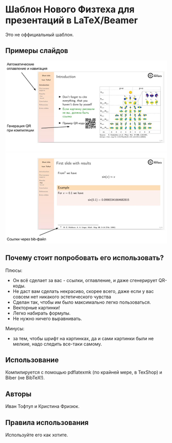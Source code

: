 # Шаблон Нового Физтеха для презентаций в LaTeX/Beamer

Это не оффициальный шаблон.

## Примеры слайдов

![Пример слайда](fig/slide_example_1.jpg)
![Пример слайда](fig/slide_example_2.jpg)


## Почему стоит попробовать его использовать?

Плюсы:
- Он всё сделает за вас - ссылки, оглавление, и даже сгенерирует QR-коды.
- Не даст вам сделать некрасиво, скорее всего, даже если у вас совсем нет никакого эстетического чувства
- Сделан так, чтобы им было максимально легко пользоваться.
- Векторные картинки!
- Легко набирать формулы.
- Не нужно ничего выравнивать.

Минусы: 
- за тем, чтобы шрифт на картинках, да и сами картинки были не мелкие, надо следить все-таки самому.

## Использование

Компилируется с помощью pdflatexmk (по крайней мере, в TexShop) и Biber (не BibTeX!).

## Авторы

Иван Тофтул и Кристина Фризюк.


## Правила использования

Используйте его как хотите.